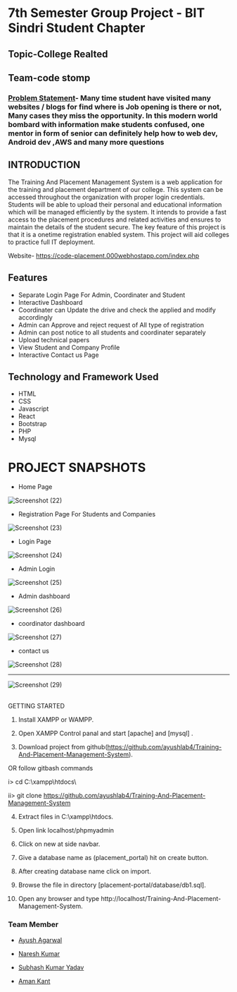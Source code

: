 # 7th Semester Group Project - BIT Sindri Student Chapter
## Topic-College Realted

## Team-code stomp


### [Problem Statement]()- Many time student have visited many websites / blogs for find where is Job opening is there or not, Many cases they miss the opportunity. In this modern world bombard with information make students confused, one mentor in form of senior can definitely help how to web dev, Android dev ,AWS and many more questions 




## INTRODUCTION

The Training And Placement Management System is a web application for the training and  placement department of our college. This system can be accessed throughout the  organization with proper login credentials. Students will be able to upload their  personal and educational information which will be managed efficiently by the  system. It intends to provide a fast access to the placement procedures and related  activities and ensures to maintain the details of the student secure. The key feature of  this project is that it is a onetime registration enabled system. This project will aid colleges to practice full IT deployment.

Website- https://code-placement.000webhostapp.com/index.php


## Features
- Separate Login Page For Admin, Coordinater and Student
- Interactive Dashboard
- Coordinater can Update the drive and check the applied and modify accordingly
- Admin can Approve and reject request of All type of registration 
- Admin can post notice to all students and coordinater separately
- Upload technical papers
- View Student and Company Profile
- Interactive Contact us Page



## Technology and Framework Used
- HTML
- CSS
- Javascript
- React
- Bootstrap
- PHP
- Mysql











# PROJECT SNAPSHOTS

- Home Page







![Screenshot (22)](https://github.com/ayushlab4/Training-And-Placement-Management-System/assets/80815483/065ae7a1-7f59-4c0f-b85c-47d04a8ffb2a)

- Registration Page For Students and Companies


![Screenshot (23)](https://github.com/ayushlab4/Training-And-Placement-Management-System/assets/80815483/a48cb496-723f-4124-b55a-0fc4de759948)

 
 - Login Page
 

![Screenshot (24)](https://github.com/ayushlab4/Training-And-Placement-Management-System/assets/80815483/30b52c5a-e937-4928-9959-694eeff48dc4)

  - Admin Login

![Screenshot (25)](https://github.com/ayushlab4/Training-And-Placement-Management-System/assets/80815483/b9bf8320-d34b-4a13-a195-6e4cd898904b)

  - Admin dashboard




![Screenshot (26)](https://github.com/ayushlab4/Training-And-Placement-Management-System/assets/80815483/86088c7b-d1c0-49d7-8b76-dee36172dad5)

   - coordinator dashboard

![Screenshot (27)](https://github.com/ayushlab4/Training-And-Placement-Management-System/assets/80815483/4dbf0aae-af7a-4e3e-b50c-77590da27b1d)

   - contact us


![Screenshot (28)](https://github.com/ayushlab4/Training-And-Placement-Management-System/assets/80815483/8f7345ea-17be-41ca-ab71-98e013d5cb27)

---------------------------------------------------------------------------------------------------------------------------------------------------------------------------------------------------------------

![Screenshot (29)](https://github.com/ayushlab4/Training-And-Placement-Management-System/assets/80815483/eb71a3bf-60a5-43d9-b4fe-e2ba20ead807)


<br>
GETTING STARTED

1. Install XAMPP or WAMPP.

2. Open XAMPP Control panal and start [apache] and [mysql] .

3. Download project from github(https://github.com/ayushlab4/Training-And-Placement-Management-System).

OR follow gitbash commands

i> cd C:\\xampp\htdocs\

ii> git clone https://github.com/ayushlab4/Training-And-Placement-Management-System

4. Extract files in C:\xampp\htdocs.

5. Open link localhost/phpmyadmin

6. Click on new at side navbar.

7. Give a database name as (placement_portal) hit on create button.

8. After creating database name click on import.

9. Browse the file in directory [placement-portal/database/db1.sql].

10. Open any browser and type http://localhost/Training-And-Placement-Management-System.






















### Team Member

- [Ayush Agarwal](https://github.com/ayushlab4)

- [Naresh Kumar](https://github.com/SuyashRawat)

- [Subhash Kumar Yadav](https://github.com/jazz1706)

- [Aman Kant](https://github.com/jazz1706)


